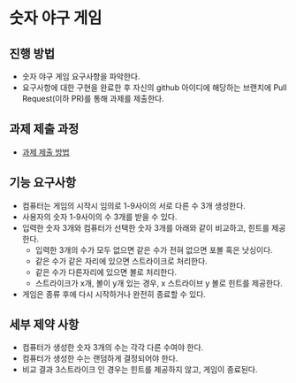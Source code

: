 # 숫자 야구 게임
## 진행 방법
* 숫자 야구 게임 요구사항을 파악한다.
* 요구사항에 대한 구현을 완료한 후 자신의 github 아이디에 해당하는 브랜치에 Pull Request(이하 PR)를 통해 과제를 제출한다.

## 과제 제출 과정
* [과제 제출 방법](https://github.com/next-step/nextstep-docs/tree/master/precourse)

## 기능 요구사항
* 컴퓨터는 게임의 시작시 임의로 1-9사이의 서로 다른 수 3개 생성한다.
* 사용자의 숫자 1-9사이의 수 3개를 받을 수 있다.
* 입력한 숫자 3개와 컴퓨터가 선택한 숫자 3개를 아래와 같이 비교하고, 힌트를 제공한다.
  * 입력한 3개의 수가 모두 없으면 같은 수가 전혀 없으면 포볼 혹은 낫싱이다.
  * 같은 수가 같은 자리에 있으면 스트라이크로 처리한다.
  * 같은 수가 다른자리에 있으면 볼로 처리한다.
  * 스트라이크가 x개, 볼이 y개 있는 경우, x 스트라이브 y 볼로 힌트를 제공한다.
* 게임은 종류 후에 다시 시작하거나 완전히 종료할 수 있다.

## 세부 제약 사항
* 컴퓨터가 생성한 숫자 3개의 수는 각각 다른 수여야 한다.
* 컴퓨터가 생성한 수는 랜덤하게 결정되어야 한다.
* 비교 결과 3스트라이크 인 경우는 힌트를 제공하지 않고, 게임이 종료된다.